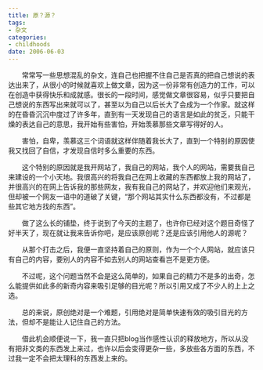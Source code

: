 ```yaml
---
title: 原？源？
tags:
- 杂文
categories:
- childhoods
date: 2006-06-03
---
```


　　常常写一些思想混乱的杂文，连自己也把握不住自己是否真的把自己想说的表达出来了，从很小的时候就喜欢上做文章，因为这一份非常有创造力的工作，可以在创造中获得快乐和成就感。很长的一段时间，感觉做文章很容易，似乎只要把自己想说的东西写出来就可以了，甚至以为自己以后长大了会成为一个作家。就这样的在昏昏沉沉中度过了许多年，直到有一天发现自己的语言是如此的贫乏，只能干燥的表达自己的意思，我开始有些害怕，开始羡慕那些文章写得好的人。

　　害怕，自卑，羡慕这三个词语就这样伴随着我长大了，直到一个特别的原因使我又找回了自信，才发现自信时多么重要的东西。

　　这个特别的原因就是我开网站了，我自己的网站，我个人的网站，需要我自己来建设的一个小天地。我很高兴的将我自己在网上收藏的东西都放上我的网站了，并很高兴的在网上告诉我的那些网友，我有我自己的网站了，并欢迎他们来观光，但却被一个网友一语中的道破了关键，“那个网站其实什么东西都没有，不过都是些其它地方找的东西”。

　　做了这么长的铺垫，终于说到了今天的主题了，也许你已经对这个题目奇怪了好半天了，现在就让我来告诉你吧，是应该原创呢？还是应该引用他人的源呢？

　　从那个打击之后，我便一直坚持着自己的原则，作为一个个人网站，就应该只有自己的内容，要别人的内容不如去别人的网站查看岂不是更方便。

　　不过呢，这个问题当然不会是这么简单的，如果自己的精力不是多的出奇，怎么能提供如此多的新奇内容来吸引足够的目光呢？所以引用又成了不少人的上上之选。

　　总的来说，原创绝对是一个难题，引用绝对是简单快速有效的吸引目光的方法，但却不是能让人记住自己的方法。

　　借此机会顺便说一下，我一直只把blog当作感性认识的释放地方，所以从没有把非文类的东西发上来过，也许以后会变得更杂一些，多放些各方面的东西，不过我一定不会把太理科的东西发上来的。
